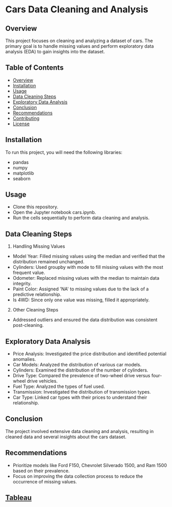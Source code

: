 
# Cars Data Cleaning and Analysis

## Overview

This project focuses on cleaning and analyzing a dataset of cars. The primary goal is to handle missing values and perform exploratory data analysis (EDA) to gain insights into the dataset.

## Table of Contents

- [Overview](#overview)
- [Installation](#installation)
- [Usage](#usage)
- [Data Cleaning Steps](#data-cleaning-steps)
- [Exploratory Data Analysis](#exploratory-data-analysis)
- [Conclusion](#conclusion)
- [Recommendations](#recommendations)
- [Contributing](#contributing)
- [License](#license)

## Installation

To run this project, you will need the following libraries:
- pandas
- numpy
- matplotlib
- seaborn

## Usage
- Clone this repository.
- Open the Jupyter notebook cars.ipynb.
- Run the cells sequentially to perform data cleaning and analysis.

## Data Cleaning Steps
1. Handling Missing Values
- Model Year: Filled missing values using the median and verified that the distribution remained unchanged.
- Cylinders: Used groupby with mode to fill missing values with the most frequent value.
- Odometer: Replaced missing values with the median to maintain data integrity.
- Paint Color: Assigned 'NA' to missing values due to the lack of a predictive relationship.
- Is 4WD: Since only one value was missing, filled it appropriately.

2. Other Cleaning Steps
- Addressed outliers and ensured the data distribution was consistent post-cleaning.

## Exploratory Data Analysis
- Price Analysis: Investigated the price distribution and identified potential anomalies.
- Car Models: Analyzed the distribution of various car models.
- Cylinders: Examined the distribution of the number of cylinders.
- Drive Type: Compared the prevalence of two-wheel drive versus four-wheel drive vehicles.
- Fuel Type: Analyzed the types of fuel used.
- Transmission: Investigated the distribution of transmission types.
- Car Type: Linked car types with their prices to understand their relationship.

## Conclusion
The project involved extensive data cleaning and analysis, resulting in cleaned data and several insights about the cars dataset.

## Recommendations
- Prioritize models like Ford F150, Chevrolet Silverado 1500, and Ram 1500 based on their prevalence.
- Focus on improving the data collection process to reduce the occurrence of missing values.

## [Tableau](https://public.tableau.com/app/profile/husein.aljohary8537/viz/carsproject_17166522993620/Dashboard1)
